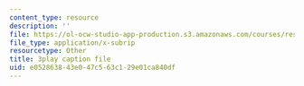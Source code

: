 ```yaml
---
content_type: resource
description: ''
file: https://ol-ocw-studio-app-production.s3.amazonaws.com/courses/res-3-003-learn-to-build-your-own-videogame-with-the-unity-game-engine-and-microsoft-kinect-january-iap-2017/e052863843e047c563c129e01ca840df_R8WOnNX8v9E.srt
file_type: application/x-subrip
resourcetype: Other
title: 3play caption file
uid: e0528638-43e0-47c5-63c1-29e01ca840df
---
```

